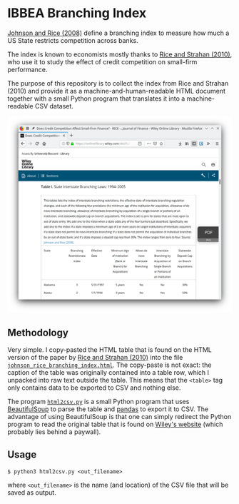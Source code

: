 # IBBEA Branching Index

[Johnson and Rice (2008)](https://scholarlycommons.law.wlu.edu/wlulr/vol65/iss1/4/) define a branching index to measure how much a US State restricts competition across banks.

The index is known to economists mostly thanks to [Rice and Strahan (2010)](https://onlinelibrary.wiley.com/doi/full/10.1111/j.1540-6261.2010.01555.x), who use it to study the effect of credit competition on small-firm performance.

The purpose of this repository is to collect the index from Rice and Strahan (2010) and provide it as a machine-and-human-readable HTML document together with a small Python program that translates it into a machine-readable CSV dataset.

![preview of index](./img/preview.png)


## Methodology

Very simple.
I copy-pasted the HTML table that is found on the HTML version of the paper by [Rice and Strahan (2010)](https://onlinelibrary.wiley.com/doi/full/10.1111/j.1540-6261.2010.01555.x) into the file [`johnson_rice_branching_index.html`](./johnson_rice_branching_index.html).
The copy-paste is not exact: the caption of the table was originally contained into a table row, which I unpacked into raw text outside the table.
This means that the `<table>` tag only contains data to be exported to CSV and nothing else.

The program [`html2csv.py`](./html2csv.py) is a small Python program that uses [BeautifulSoup](https://www.crummy.com/software/BeautifulSoup/) to parse the table and [pandas](https://pandas.pydata.org/) to export it to CSV.
The advantage of using BeautifulSoup is that one can simply redirect the Python program to read the original table that is found on [Wiley's website](https://onlinelibrary.wiley.com/doi/full/10.1111/j.1540-6261.2010.01555.x) (which probably lies behind a paywall).


## Usage

    $ python3 html2csv.py <out_filename>
    
where `<out_filename>` is the name (and location) of the CSV file that will be saved as output.
